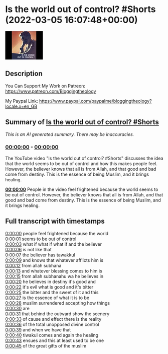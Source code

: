 # Is the world out of control? #Shorts (2022-03-05 16:07:48+00:00)

![alt Is the world out of control? #Shorts](7oqEl21yGFs.jpg "Is the world out of control? #Shorts")

## Description

You Can Support My Work on Patreon:
https://www.patreon.com/Bloggingtheology

My Paypal Link: 
https://www.paypal.com/paypalme/bloggingtheology?locale.x=en_GB

## Summary of [Is the world out of control? #Shorts](https://www.youtube.com/watch?v=7oqEl21yGFs)


*This is an AI generated summary. There may be inaccuracies. [](/)*

### [00:00:00](https://www.youtube.com/watch?v=7oqEl21yGFs&t=0) - [00:00:00](https://www.youtube.com/watch?v=7oqEl21yGFs&t=0)

The YouTube video "Is the world out of control? #Shorts" discusses the idea that the world seems to be out of control and how this makes people feel. However, the believer knows that all is from Allah, and that good and bad come from destiny. This is the essence of being Muslim, and it brings healing.

**[00:00:00](https://www.youtube.com/watch?v=7oqEl21yGFs&t=0)** People in the video feel frightened because the world seems to be out of control. However, the believer knows that all is from Allah, and that good and bad come from destiny. This is the essence of being Muslim, and it brings healing.

## Full transcript with timestamps

[0:00:00](https://youtu.be/7oqEl21yGFs?t=0) people feel frightened because the world  
[0:00:01](https://youtu.be/7oqEl21yGFs?t=1) seems to be out of control  
[0:00:03](https://youtu.be/7oqEl21yGFs?t=3) what if what if what if and the believer  
[0:00:06](https://youtu.be/7oqEl21yGFs?t=6) is not like that  
[0:00:07](https://youtu.be/7oqEl21yGFs?t=7) the believer has tawakkul  
[0:00:09](https://youtu.be/7oqEl21yGFs?t=9) and knows that whatever afflicts him is  
[0:00:12](https://youtu.be/7oqEl21yGFs?t=12) from allah subhana  
[0:00:13](https://youtu.be/7oqEl21yGFs?t=13) and whatever blessing comes to him is  
[0:00:15](https://youtu.be/7oqEl21yGFs?t=15) from allah subhanahu wa he believes in  
[0:00:20](https://youtu.be/7oqEl21yGFs?t=20) he believes in destiny it's good and  
[0:00:22](https://youtu.be/7oqEl21yGFs?t=22) it's evil what is good and it's bitter  
[0:00:25](https://youtu.be/7oqEl21yGFs?t=25) the bitter and the sweet of it and this  
[0:00:27](https://youtu.be/7oqEl21yGFs?t=27) is the essence of what it is to be  
[0:00:28](https://youtu.be/7oqEl21yGFs?t=28) muslim surrendered accepting how things  
[0:00:30](https://youtu.be/7oqEl21yGFs?t=30) are  
[0:00:31](https://youtu.be/7oqEl21yGFs?t=31) that behind the outward show the scenery  
[0:00:33](https://youtu.be/7oqEl21yGFs?t=33) of cause and effect there is the reality  
[0:00:36](https://youtu.be/7oqEl21yGFs?t=36) of the total unopposed divine control  
[0:00:39](https://youtu.be/7oqEl21yGFs?t=39) and when we have that  
[0:00:40](https://youtu.be/7oqEl21yGFs?t=40) tiwakul comes and again the healing  
[0:00:43](https://youtu.be/7oqEl21yGFs?t=43) ensues and this at least used to be one  
[0:00:45](https://youtu.be/7oqEl21yGFs?t=45) of the great gifts of the muslim  
